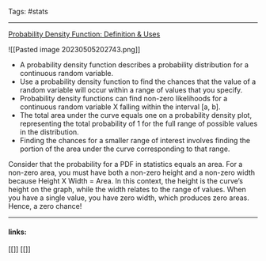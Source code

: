 
Tags: #stats

------------------------------------------
[Probability Density Function: Definition & Uses](https://statisticsbyjim.com/probability/probability-density-function/)


![[Pasted image 20230505202743.png]]

- A probability density function describes a probability distribution for a  continuous random variable.
- Use a probability density function to find the chances that the value of a random variable will occur within a range of values that you specify.
- Probability density functions can find non-zero likelihoods for a continuous random variable X falling within the interval [a, b].
- The total area under the curve equals one on a probability density plot, representing the total probability of 1 for the full range of possible values in the distribution.
- Finding the chances for a smaller range of interest involves finding the portion of the area under the curve corresponding to that range.

Consider that the probability for a PDF in statistics equals an area. For a non-zero area, you must have both a non-zero height and a non-zero width because Height X Width = Area. In this context, the height is the curve’s height on the graph, while the width relates to the range of values. When you have a single value, you have zero width, which produces zero areas. Hence, a zero chance!








---------------------
#### links:
[[]]
[[]]
